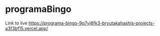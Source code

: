 # programaBingo

Link to live
https://programa-bingo-9q7vj8fk3-bryutakahashis-projects-a3f3bf15.vercel.app/
